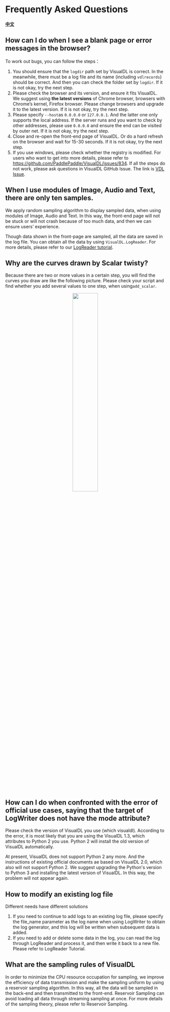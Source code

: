 # Frequently Asked Questions

[**中文**](./faq_CN.md)

## How can I do when I see a blank page or error messages in the browser?
To work out bugs, you can follow the steps： 
1. You should ensure that the `logdir` path set by VisualDL is correct. In the meanwhile, there must be a log file and its name (including `vdlrecords`) should be correct. And then you can check the folder set by `logdir`. If it is not okay, try the next step.
2. Please check the browser and its version, and ensure it fits VisualDL. We suggest using **the latest versions** of Chrome browser, browsers with Chrome’s kernel, Firefox browser. Please change browsers and upgrade it to the latest version. If it is not okay, try the next step.
3. Please specify `--host`as `0.0.0.0` or `127.0.0.1`. And the latter one only supports the local address. If the server runs and you want to check by other addresses, please use `0.0.0.0` and ensure the end can be visited by outer net. If it is not okay, try the next step.
4. Close and re-open the front-end page of VisualDL. Or do a hard refresh on the browser and wait for 15-30 seconds. If it is not okay, try the next step.
5. If you use windows, please check whether the registry is modified. For users who want to get into more details, please refer to https://github.com/PaddlePaddle/VisualDL/issues/834. If all the steps do not work, please ask questions in VisualDL GitHub Issue. The link is [VDL Issue](https://github.com/PaddlePaddle/VisualDL/issues).

## When I use modules of Image, Audio and Text, there are only ten samples.
We apply random sampling algorithm to display sampled data, when using modules of Image, Audio and Text. In this way, the front-end page will not be stuck or will not crash because of too much data, and then we can ensure users’ experience. 

Though data shown in the front-page are sampled, all the data are saved in the log file. You can obtain all the data by using `VisualDL.LogReader`. For more details, please refer to our [LogReader tutorial](./components#LogReader).

## Why are the curves drawn by Scalar twisty?
Because there are two or more values in a certain step, you will find the curves you draw are like the following picture. Please check your script and find whether you add several values to one step, when using`add_scalar`.

<p align="center">
    <img src="https://user-images.githubusercontent.com/28444161/99496785-de44d280-29af-11eb-8fbd-ebc7a4919f2f.png" width="40%"/>
</p>


## How can I do when confronted with the error of official use cases, saying that the target of LogWriter does not have the mode attribute?

Please check the version of VisualDL you use (which visualdl). According to the error, it is most likely that you are using the VisualDL 1.3, which attributes to Python 2 you use. Python 2 will install the old version of VisualDL automatically.

At present, VisualDL does not support Python 2 any more. And the instructions of existing official documents ae based on VisualDL 2.0, which also will not support Python 2. We suggest upgrading the Python's version to Python 3 and installing the latest version of VisualDL. In this way, the problem will not appear again.


## How to modify an existing log file
Different needs have different solutions
1. If you need to continue to add logs to an existing log file, please specify the file_name parameter as the log name when using LogWriter to obtain the log generator, and this log will be written when subsequent data is added.
2. If you need to add or delete some data in the log, you can read the log through LogReader and process it, and then write it back to a new file. Please refer to LogReader Tutorial.


## What are the sampling rules of VisualDL
In order to minimize the CPU resource occupation for sampling,  we improve the efficiency of data transmission and make the sampling uniform by using a reservoir sampling algorithm. In this way, all the data will be sampled in the back-end and then transmitted to the front-end. Reservoir Sampling can avoid loading all data through streaming sampling at once. For more details of the sampling theory, please refer to Reservoir Sampling.